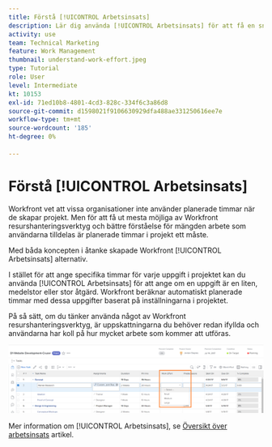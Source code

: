 ```yaml
---
title: Förstå [!UICONTROL Arbetsinsats]
description: Lär dig använda [!UICONTROL Arbetsinsats] för att få en snabb uppskattning av planerade timmar i projekttidslinjen.
activity: use
team: Technical Marketing
feature: Work Management
thumbnail: understand-work-effort.jpeg
type: Tutorial
role: User
level: Intermediate
kt: 10153
exl-id: 71ed10b8-4801-4cd3-828c-334f6c3a86d8
source-git-commit: d1598021f9106630929dfa488ae331250616ee7e
workflow-type: tm+mt
source-wordcount: '185'
ht-degree: 0%

---
```


# Förstå [!UICONTROL Arbetsinsats]

Workfront vet att vissa organisationer inte använder planerade timmar när de skapar projekt. Men för att få ut mesta möjliga av Workfront resurshanteringsverktyg och bättre förståelse för mängden arbete som användarna tilldelas är planerade timmar i projekt ett måste.

Med båda koncepten i åtanke skapade Workfront [!UICONTROL Arbetsinsats] alternativ.

I stället för att ange specifika timmar för varje uppgift i projektet kan du använda [!UICONTROL Arbetsinsats] för att ange om en uppgift är en liten, medelstor eller stor åtgärd. Workfront beräknar automatiskt planerade timmar med dessa uppgifter baserat på inställningarna i projektet.

På så sätt, om du tänker använda något av Workfront resurshanteringsverktyg, är uppskattningarna du behöver redan ifyllda och användarna har koll på hur mycket arbete som kommer att utföras.

![Projektuppgiftslista med [!UICONTROL Arbetsinsats] kolumn](assets/planner-fund-work-effort.png)

Mer information om [!UICONTROL Arbetsinsats], se [Översikt över arbetsinsats](https://experienceleague.adobe.com/docs/workfront/using/manage-work/tasks/task-information/work-effort.html?lang=en) artikel.
